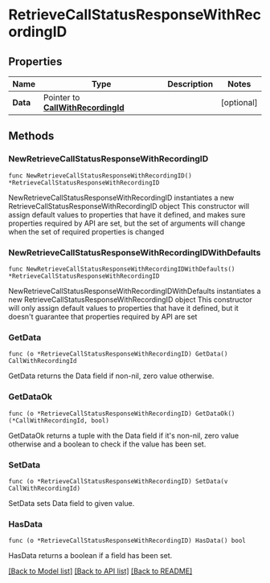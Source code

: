 # RetrieveCallStatusResponseWithRecordingID

## Properties

Name | Type | Description | Notes
------------ | ------------- | ------------- | -------------
**Data** | Pointer to [**CallWithRecordingId**](CallWithRecordingId.md) |  | [optional] 

## Methods

### NewRetrieveCallStatusResponseWithRecordingID

`func NewRetrieveCallStatusResponseWithRecordingID() *RetrieveCallStatusResponseWithRecordingID`

NewRetrieveCallStatusResponseWithRecordingID instantiates a new RetrieveCallStatusResponseWithRecordingID object
This constructor will assign default values to properties that have it defined,
and makes sure properties required by API are set, but the set of arguments
will change when the set of required properties is changed

### NewRetrieveCallStatusResponseWithRecordingIDWithDefaults

`func NewRetrieveCallStatusResponseWithRecordingIDWithDefaults() *RetrieveCallStatusResponseWithRecordingID`

NewRetrieveCallStatusResponseWithRecordingIDWithDefaults instantiates a new RetrieveCallStatusResponseWithRecordingID object
This constructor will only assign default values to properties that have it defined,
but it doesn't guarantee that properties required by API are set

### GetData

`func (o *RetrieveCallStatusResponseWithRecordingID) GetData() CallWithRecordingId`

GetData returns the Data field if non-nil, zero value otherwise.

### GetDataOk

`func (o *RetrieveCallStatusResponseWithRecordingID) GetDataOk() (*CallWithRecordingId, bool)`

GetDataOk returns a tuple with the Data field if it's non-nil, zero value otherwise
and a boolean to check if the value has been set.

### SetData

`func (o *RetrieveCallStatusResponseWithRecordingID) SetData(v CallWithRecordingId)`

SetData sets Data field to given value.

### HasData

`func (o *RetrieveCallStatusResponseWithRecordingID) HasData() bool`

HasData returns a boolean if a field has been set.


[[Back to Model list]](../README.md#documentation-for-models) [[Back to API list]](../README.md#documentation-for-api-endpoints) [[Back to README]](../README.md)



